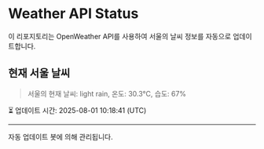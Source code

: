 
# Weather API Status

이 리포지토리는 OpenWeather API를 사용하여 서울의 날씨 정보를 자동으로 업데이트합니다.

## 현재 서울 날씨
> 서울의 현재 날씨: light rain, 온도: 30.3°C, 습도: 67%

⏳ 업데이트 시간: 2025-08-01 10:18:41 (UTC)

---
자동 업데이트 봇에 의해 관리됩니다.
